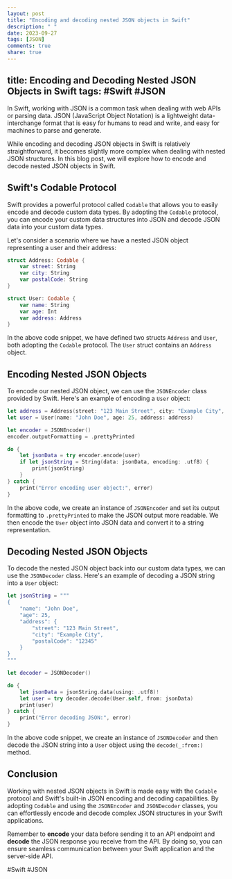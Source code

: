 ```yaml
---
layout: post
title: "Encoding and decoding nested JSON objects in Swift"
description: " "
date: 2023-09-27
tags: [JSON]
comments: true
share: true
---
```

title: Encoding and Decoding Nested JSON Objects in Swift
tags: #Swift #JSON
---

In Swift, working with JSON is a common task when dealing with web APIs or parsing data. JSON (JavaScript Object Notation) is a lightweight data-interchange format that is easy for humans to read and write, and easy for machines to parse and generate.

While encoding and decoding JSON objects in Swift is relatively straightforward, it becomes slightly more complex when dealing with nested JSON structures. In this blog post, we will explore how to encode and decode nested JSON objects in Swift.

## Swift's Codable Protocol

Swift provides a powerful protocol called `Codable` that allows you to easily encode and decode custom data types. By adopting the `Codable` protocol, you can encode your custom data structures into JSON and decode JSON data into your custom data types.

Let's consider a scenario where we have a nested JSON object representing a user and their address:

```swift
struct Address: Codable {
    var street: String
    var city: String
    var postalCode: String
}

struct User: Codable {
    var name: String
    var age: Int
    var address: Address
}
```

In the above code snippet, we have defined two structs `Address` and `User`, both adopting the `Codable` protocol. The `User` struct contains an `Address` object.

## Encoding Nested JSON Objects

To encode our nested JSON object, we can use the `JSONEncoder` class provided by Swift. Here's an example of encoding a `User` object:

```swift
let address = Address(street: "123 Main Street", city: "Example City", postalCode: "12345")
let user = User(name: "John Doe", age: 25, address: address)

let encoder = JSONEncoder()
encoder.outputFormatting = .prettyPrinted

do {
    let jsonData = try encoder.encode(user)
    if let jsonString = String(data: jsonData, encoding: .utf8) {
        print(jsonString)
    }
} catch {
    print("Error encoding user object:", error)
}
```

In the above code, we create an instance of `JSONEncoder` and set its output formatting to `.prettyPrinted` to make the JSON output more readable. We then encode the `User` object into JSON data and convert it to a string representation.

## Decoding Nested JSON Objects

To decode the nested JSON object back into our custom data types, we can use the `JSONDecoder` class. Here's an example of decoding a JSON string into a `User` object:

```swift
let jsonString = """
{
    "name": "John Doe",
    "age": 25,
    "address": {
        "street": "123 Main Street",
        "city": "Example City",
        "postalCode": "12345"
    }
}
"""

let decoder = JSONDecoder()

do {
    let jsonData = jsonString.data(using: .utf8)!
    let user = try decoder.decode(User.self, from: jsonData)
    print(user)
} catch {
    print("Error decoding JSON:", error)
}
```

In the above code snippet, we create an instance of `JSONDecoder` and then decode the JSON string into a `User` object using the `decode(_:from:)` method.

## Conclusion

Working with nested JSON objects in Swift is made easy with the `Codable` protocol and Swift's built-in JSON encoding and decoding capabilities. By adopting `Codable` and using the `JSONEncoder` and `JSONDecoder` classes, you can effortlessly encode and decode complex JSON structures in your Swift applications.

Remember to **encode** your data before sending it to an API endpoint and **decode** the JSON response you receive from the API. By doing so, you can ensure seamless communication between your Swift application and the server-side API.

#Swift #JSON